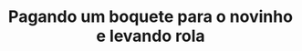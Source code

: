 ---
layout: post
title: Pagando um boquete para o novinho e levando rola
thumb: pagando-um-boquete-para-o-novinho-e-levando-rola
duration: "04:28"
permalink: /:title
video: https://www.xvideos.com/embedframe/66011783
categories: licking, sucking, blowjob, tattoo, amateur, wet, big-ass, boquete, mamada, big-dick, amador, lis, natural-tits, amateur-blowjob, garganta-profunda, best-blowjob-video, melhor-chupada, lis-model, lis-e-matheus
qualidade: 1080p
---